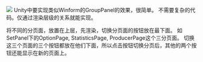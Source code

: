 ![](https://i.loli.net/2019/10/06/64aKir12cU8wvxq.png)
Unity中要实现类似Winform的GroupPanel的效果，很简单。
不需要复杂的代码。仅通过渲染层级的关系就能实现。

将不同的分页面，放置在上层，先渲染，切换分页面的按钮放在最下面。
如SetPanel下的OptionPage, StatisticsPage, ProducerPage这个三分页面。
切换这三个页面的三个按钮都放在他们下面，所以点击按钮切换分页后，其他的两个按钮还能显示在新的页面上。